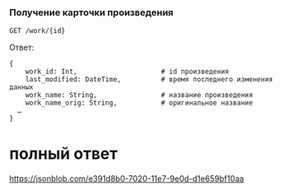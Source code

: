 ### Получение карточки произведения
```
GET /work/{id}
```
Ответ:
```
{
    work_id: Int,                     # id произведения
    last_modified: DateTime,          # время последнего изменения данных
    work_name: String,                # название произведения
    work_name_orig: String,           # оригинальное название
  …
}

```
# полный ответ
https://jsonblob.com/e391d8b0-7020-11e7-9e0d-d1e659bf10aa

